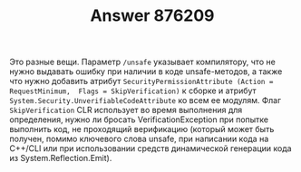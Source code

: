 ﻿---
title: "Answer 876209"
se.owner.user_id: 240512
se.owner.display_name: "MSDN.WhiteKnight"
se.owner.link: "https://ru.stackoverflow.com/users/240512/msdn-whiteknight"
se.answer_id: 876209
se.question_id: 873724
se.post_type: answer
se.score: 2
se.is_accepted: True
---
<p>Это разные вещи. Параметр <code>/unsafe</code> указывает компилятору, что не нужно выдавать ошибку при наличии в коде unsafe-методов, а также что нужно добавить атрибут <code>SecurityPermissionAttribute (Action = RequestMinimum,  Flags = SkipVerification)</code> к сборке и атрибут <code>System.Security.UnverifiableCodeAttribute</code> ко всем ее модулям. Флаг <code>SkipVerification</code> CLR использует во время выполнения для определения, нужно ли бросать VerificationException при попытке выполнить код, не проходящий верификацию (который может быть получен, помимо ключевого слова unsafe, при написании кода на С++/CLI или при использовании средств динамической генерации кода из System.Reflection.Emit).</p>
